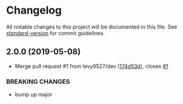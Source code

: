 # Changelog

All notable changes to this project will be documented in this file. See [standard-version](https://github.com/conventional-changelog/standard-version) for commit guidelines.

## 2.0.0 (2019-05-08)


* Merge pull request #1 from levy9527/dev ([174d53d](https://github.com/levy9527/test-repo/commit/174d53d)), closes [#1](https://github.com/levy9527/test-repo/issues/1)


### BREAKING CHANGES

* bump up major
